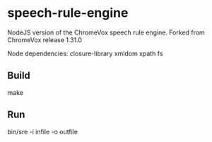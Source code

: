 speech-rule-engine
==================

NodeJS version of the ChromeVox speech rule engine.
Forked from ChromeVox release 1.31.0

Node dependencies:
 closure-library
 xmldom
 xpath
 fs
 
Build
-----

 make

Run
---

 bin/sre -i infile -o outfile

